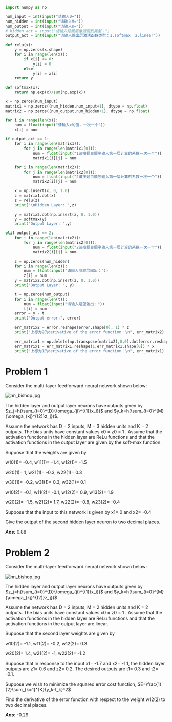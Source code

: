 ```python
import numpy as np

num_input = int(input("请输入D="))
num_hidden = int(input("请输入M="))
num_output = int(input("请输入K="))
# hidden_act = input("请输入隐藏层激活函数类型：")
output_act = int(input("请输入输出层激活函数类型：1.softmax  2.linear"))

def relu(x):
    y = np.zeros(x.shape)
    for i in range(len(x)):
        if x[i] <= 0:
            y[i] = 0
        else:
            y[i] = x[i]
    return y

def softmax(x):
    return np.exp(x)/sum(np.exp(x))

x = np.zeros(num_input)
matrix1 = np.zeros((num_hidden,num_input+1), dtype = np.float)
matrix2 = np.zeros((num_output,num_hidden+1), dtype = np.float)

for i in range(len(x)):
    num = float(input("请输入x的值，一次一个"))
    x[i] = num

if output_act == 1:
    for i in range(len(matrix1)):
        for j in range(len(matrix1[0])):
            num = float(input("1请按题目顺序输入第一层计算的系数一次一个"))
            matrix1[i][j] = num

    for i in range(len(matrix2)):
        for j in range(len(matrix2[0])):
            num = float(input("2请按题目顺序输入第一层计算的系数一次一个"))
            matrix2[i][j] = num

    x = np.insert(x, 0, 1.0)
    z = matrix1.dot(x)
    z = relu(z)
    print("\nHidden Layer: ",z)

    y = matrix2.dot(np.insert(z, 0, 1.0))
    y = softmax(y)
    print("Output Layer: ",y)

elif output_act == 2:
    for i in range(len(matrix2)):
        for j in range(len(matrix2[0])):
            num = float(input("2请按题目顺序输入第一层计算的系数一次一个"))
            matrix2[i][j] = num

    z = np.zeros(num_hidden)
    for i in range(len(z)):
        num = float(input("请输入隐藏层输出："))
        z[i] = num
    y = matrix2.dot(np.insert(z, 0, 1.0))
    print("Output Layer: ", y)

    t = np.zeros(num_output)
    for i in range(len(t)):
        num = float(input("请输入期望输出："))
        t[i] = num
    error = y - t
    print("Output error:", error)

    err_matrix2 = error.reshape(error.shape[0], 1) * z
    print("上标为2的derivative of the error function：\n", err_matrix2)

    err_matrix1 = np.delete(np.transpose(matrix2),0,0).dot(error.reshape(error.shape[0],1))
    err_matrix1 = err_matrix1.reshape(1,err_matrix1.shape[0]) * x
    print("上标为1的derivative of the error function：\n", err_matrix1)

```

# Problem 1

Consider the multi-layer feedforward neural network shown below:

![nn_bishop.jpg](https://canvas.ust.hk/assessment_questions/304680/files/4629164/download?verifier=m9WqEFls5POnboVoqvlFFeN3Jbt85AwMdJM8fIw6) 

The hidden layer and output layer neurons have outputs given by $z_j=h(\sum_{i=0}^{D}{\omega_{ji}^{(1)}x_i})$ and $y_k=h(\sum_{i=0}^{M}{\omega_{kj}^{(2)}z_j})$.

Assume the network has D = 2 inputs, M = 3 hidden units and K = 2 outputs. The bias units have constant values  x0 = z0 = 1 . Assume that the activation functions in the hidden layer are ReLu functions and that the activation functions in the output layer are given by the soft-max function.

Suppose that the weights are given by

w10(1)= -0.4, w11(1)= -1.4, w12(1)= -1.5

w20(1)= 1, w21(1)= -0.3, w22(1)= 0.3

w30(1)= -0.2, w31(1)= 0.3, w32(1)= 0.1

w10(2)= -0.1, w11(2)= -0.1, w12(2)= 0.9, w13(2)= 1.9

w20(2)= -1.5, w21(2)= 1.7, w22(2)= -0.8, w23(2)=  -0.4

Suppose that the input to this network is given by x1= 0 and x2= -0.4

Give the output of the second hidden layer neuron to two decimal places.

***Ans:*** 0.88

# Problem 2

Consider the multi-layer feedforward neural network shown below:

![nn_bishop.jpg](https://canvas.ust.hk/assessment_questions/304680/files/4629164/download?verifier=m9WqEFls5POnboVoqvlFFeN3Jbt85AwMdJM8fIw6) 

The hidden layer and output layer neurons have outputs given by $z_j=h(\sum_{i=0}^{D}{\omega_{ji}^{(1)}x_i})$ and $y_k=h(\sum_{i=0}^{M}{\omega_{kj}^{(2)}z_j})$ .

Assume the network has D = 2 inputs, M = 2 hidden units and K = 2 outputs. The bias units have constant values  x0 = z0 = 1 . Assume that the activation functions in the hidden layer are ReLu functions and that the activation functions in the output layer are linear.

Suppose that the second layer weights are given by

w10(2)= -1.1, w11(2)= -0.2, w12(2)= 0.3

w20(2)= 1.4, w21(2)= -1, w22(2)= -1.2

Suppose that in response to the input x1= -1.7 and x2= -1.1, the hidden layer outputs are z1=  0.6 and z2=  0.2. The desired outputs are t1= 0.3 and t2= -0.1.

Suppose we wish to minimize the squared error cost function, $E=\frac{1}{2}\sum_{k=1}^{K}{y_k-t_k}^2$

Find the derivative of the error function with respect to the weight w12(2) to two decimal places.

***Ans:*** -0.29 